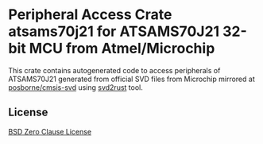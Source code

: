 # Peripheral Access Crate atsams70j21 for ATSAMS70J21 32-bit MCU from Atmel/Microchip

This crate contains autogenerated code to access peripherals of ATSAMS70J21 generated from official SVD files from Microchip mirrored at [posborne/cmsis-svd](https://github.com/posborne/cmsis-svd) using [svd2rust](https://github.com/rust-embedded/svd2rust/) tool.

## License

[BSD Zero Clause License](https://choosealicense.com/licenses/0bsd/)
